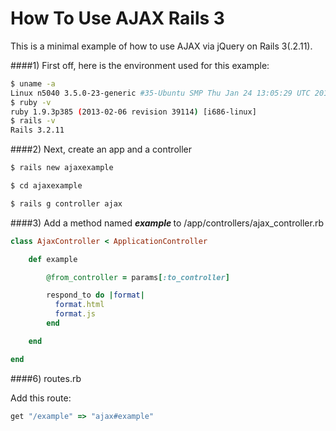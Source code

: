How To Use AJAX Rails 3
==============

This is a minimal example of how to use AJAX via jQuery on Rails 3(.2.11).

####1) First off, here is the environment used for this example:

```bash
$ uname -a
Linux n5040 3.5.0-23-generic #35-Ubuntu SMP Thu Jan 24 13:05:29 UTC 2013 i686 i686 i686 GNU/Linux
$ ruby -v
ruby 1.9.3p385 (2013-02-06 revision 39114) [i686-linux]
$ rails -v
Rails 3.2.11
```

####2) Next, create an app and a controller

```bash
$ rails new ajaxexample

$ cd ajaxexample

$ rails g controller ajax
```

####3) Add a method named <i><b> example </b></i> to /app/controllers/ajax_controller.rb

```ruby
class AjaxController < ApplicationController

	def example

	    @from_controller = params[:to_controller]

	    respond_to do |format|
	      format.html
	      format.js
	    end

	end

end
```


####6) routes.rb

Add this route:

```ruby
get "/example" => "ajax#example"
```
